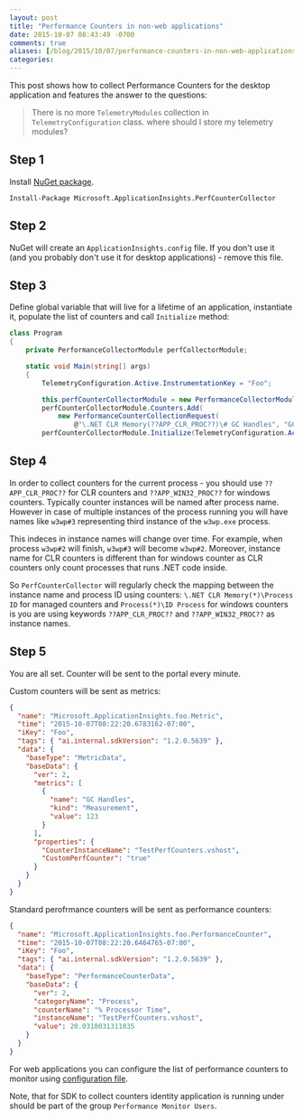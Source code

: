 ```yaml
---
layout: post
title: "Performance Counters in non-web applications"
date: 2015-10-07 08:43:49 -0700
comments: true
aliases: [/blog/2015/10/07/performance-counters-in-non-web-applications/]
categories: 
---
```

This post shows how to collect Performance Counters for the desktop application and features the answer to the questions:

> There is no more ``TelemetryModules`` collection in ``TelemetryConfiguration`` class. where should I store my telemetry modules?

## Step 1

Install [NuGet package](https://www.nuget.org/packages/Microsoft.ApplicationInsights.PerfCounterCollector/1.2.1).

```
Install-Package Microsoft.ApplicationInsights.PerfCounterCollector
```

## Step 2

NuGet will create an ```ApplicationInsights.config``` file. If you don't use it (and you probably don't use it for desktop applications) - remove this file.

## Step 3

Define global variable that will live for a lifetime of an application, instantiate it, populate the list of counters and call ```Initialize``` method:

``` csharp
class Program
{
    private PerformanceCollectorModule perfCollectorModule;

    static void Main(string[] args)
    {
        TelemetryConfiguration.Active.InstrumentationKey = "Foo";

        this.perfCounterCollectorModule = new PerformanceCollectorModule();
        perfCounterCollectorModule.Counters.Add(
			new PerformanceCounterCollectionRequest(
				@"\.NET CLR Memory(??APP_CLR_PROC??)\# GC Handles", "GC Handles"));
        perfCounterCollectorModule.Initialize(TelemetryConfiguration.Active);
```

## Step 4

In order to collect counters for the current process - you should use ```??APP_CLR_PROC??``` for CLR counters and ```??APP_WIN32_PROC??``` for windows counters. Typically counter instances will be named after process name. However in case of multiple instances of the process running you will have names like ```w3wp#3``` representing third instance of the ```w3wp.exe``` process.

This indeces in instance names will change over time. For example, when process ```w3wp#2``` will finish, ```w3wp#3``` will become ```w3wp#2```. Moreover, instance name for CLR counters is different than for windows counter as CLR counters only count processes that runs .NET code inside.

So ```PerfCounterCollector``` will regularly check the mapping between the instance name and process ID using counters: ```\.NET CLR Memory(*)\Process ID``` for managed counters and ```Process(*)\ID Process``` for windows counters is you are using keywords ```??APP_CLR_PROC??``` and ```??APP_WIN32_PROC??``` as instance names. 
 
 
## Step 5

You are all set. Counter will be sent to the portal every minute.

Custom counters will be sent as metrics:

``` json
{
  "name": "Microsoft.ApplicationInsights.foo.Metric",
  "time": "2015-10-07T08:22:20.6783162-07:00",
  "iKey": "Foo",
  "tags": { "ai.internal.sdkVersion": "1.2.0.5639" },
  "data": {
    "baseType": "MetricData",
    "baseData": {
      "ver": 2,
      "metrics": [
        {
          "name": "GC Handles",
          "kind": "Measurement",
          "value": 123
        }
      ],
      "properties": {
        "CounterInstanceName": "TestPerfCounters.vshost",
        "CustomPerfCounter": "true"
      }
    }
  }
}
```

Standard perofrmance counters will be sent as performance counters:

``` json
{
  "name": "Microsoft.ApplicationInsights.foo.PerformanceCounter",
  "time": "2015-10-07T08:22:20.6464765-07:00",
  "iKey": "Foo",
  "tags": { "ai.internal.sdkVersion": "1.2.0.5639" },
  "data": {
    "baseType": "PerformanceCounterData",
    "baseData": {
      "ver": 2,
      "categoryName": "Process",
      "counterName": "% Processor Time",
      "instanceName": "TestPerfCounters.vshost",
      "value": 20.0318031311035
    }
  }
}
``` 

For web applications you can configure the list of performance counters to monitor using [configuration file](https://azure.microsoft.com/documentation/articles/app-insights-configuration-with-applicationinsights-config/).

Note, that for SDK to collect counters identity application is running under should be part of the group ```Performance Monitor Users```.